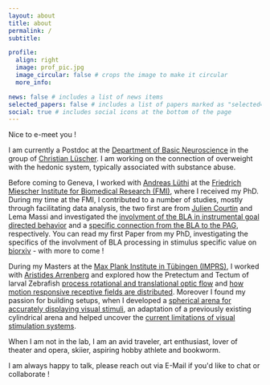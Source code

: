 ```yaml
---
layout: about
title: about
permalink: /
subtitle:

profile:
  align: right
  image: prof_pic.jpg
  image_circular: false # crops the image to make it circular
  more_info: 

news: false # includes a list of news items
selected_papers: false # includes a list of papers marked as "selected={true}"
social: true # includes social icons at the bottom of the page
---
```

Nice to e-meet you ! 

I am currently a Postdoc at the [Department of Basic Neuroscience](https://www.unige.ch/medecine/neuf/en/accueil-2) in the group of [Christian Lüscher](https://www.addictionscience.unige.ch/). I am working on the connection of overweight with the hedonic system, typically associated with substance abuse. 

Before coming to Geneva, I worked with [Andreas Lüthi](https://www.fmi.ch/research-groups/groupleader.html?group=35) at the [Friedrich Miescher Institute for Biomedical Research (FMI)](https://www.fmi.ch/), where I received my PhD. During my time at the FMI, I contributed to a number of studies, mostly through facilitating data analysis, the two first are from [Julien Courtin](https://www.bordeaux-neurocampus.fr/en/staff/julien-courtin/) and Lema Massi and investigated the [involvment of the BLA in instrumental goal directed behavior](https://www.science.org/doi/full/10.1126/science.abg7277) and a [specific connection from the BLA to the PAG](https://www.science.org/doi/full/10.1126/sciadv.abq1637), respectively. You can read my first Paper from my PhD, investigating the specifics of the involvment of BLA processing in stimulus specific value on [biorxiv](https://www.biorxiv.org/content/10.1101/2024.10.13.618086v1.abstract) - with more to come ! 

During my Masters at the [Max Plank Institute in Tübingen (IMPRS)](https://www.neuroschool-tuebingen.de/), I worked with [Aristides Arrenberg](https://arrenberg-lab.de/) and explored how the Pretectum and Tectum of larval Zebrafish [process rotational and translational optic flow](https://link.springer.com/article/10.1186/s12915-019-0648-2) and [how motion responsive receptive fields are distributed](https://www.cell.com/cell-reports/fulltext/S2211-1247(19)31681-X). Moreover I found my passion for building setups, when I developed a [spherical arena for accurately displaying visual stimuli](https://elifesciences.org/articles/63355), an adaptation of a previously existing cylindrical arena and helped uncover the [current limitations of visual stimulation systems](https://www.nature.com/articles/s41598-021-81904-2).

When I am not in the lab, I am an avid traveler, art enthusiast, lover of theater and opera, skiier, aspiring hobby athlete and bookworm.

I am always happy to talk, please reach out via E-Mail if you'd like to chat or collaborate !
